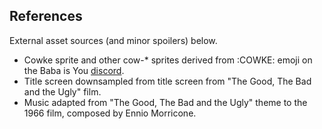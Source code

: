 ## References

External asset sources (and minor spoilers) below.

* Cowke sprite and other cow-* sprites derived from :COWKE: emoji on the Baba is You [discord](https://discord.gg/GGbUUse).
* Title screen downsampled from title screen from "The Good, The Bad and the Ugly" film.
* Music adapted from "The Good, The Bad and the Ugly" theme to the 1966 film, composed by Ennio Morricone.